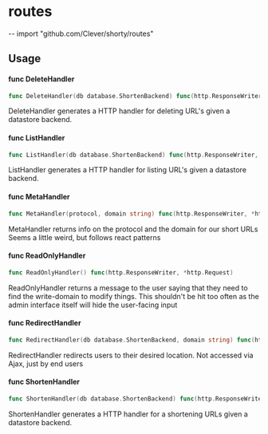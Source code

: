 # routes
--
    import "github.com/Clever/shorty/routes"


## Usage

#### func  DeleteHandler

```go
func DeleteHandler(db database.ShortenBackend) func(http.ResponseWriter, *http.Request)
```
DeleteHandler generates a HTTP handler for deleting URL's given a datastore
backend.

#### func  ListHandler

```go
func ListHandler(db database.ShortenBackend) func(http.ResponseWriter, *http.Request)
```
ListHandler generates a HTTP handler for listing URL's given a datastore
backend.

#### func  MetaHandler

```go
func MetaHandler(protocol, domain string) func(http.ResponseWriter, *http.Request)
```
MetaHandler returns info on the protocol and the domain for our short URLs Seems
a little weird, but follows react patterns

#### func  ReadOnlyHandler

```go
func ReadOnlyHandler() func(http.ResponseWriter, *http.Request)
```
ReadOnlyHandler returns a message to the user saying that they need to find the
write-domain to modify things. This shouldn't be hit too often as the admin
interface itself will hide the user-facing input

#### func  RedirectHandler

```go
func RedirectHandler(db database.ShortenBackend, domain string) func(http.ResponseWriter, *http.Request)
```
RedirectHandler redirects users to their desired location. Not accessed via
Ajax, just by end users

#### func  ShortenHandler

```go
func ShortenHandler(db database.ShortenBackend) func(http.ResponseWriter, *http.Request)
```
ShortenHandler generates a HTTP handler for a shortening URLs given a datastore
backend.
